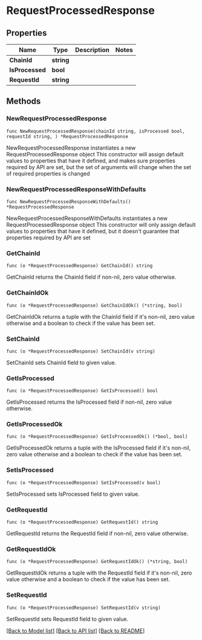 # RequestProcessedResponse

## Properties

Name | Type | Description | Notes
------------ | ------------- | ------------- | -------------
**ChainId** | **string** |  | 
**IsProcessed** | **bool** |  | 
**RequestId** | **string** |  | 

## Methods

### NewRequestProcessedResponse

`func NewRequestProcessedResponse(chainId string, isProcessed bool, requestId string, ) *RequestProcessedResponse`

NewRequestProcessedResponse instantiates a new RequestProcessedResponse object
This constructor will assign default values to properties that have it defined,
and makes sure properties required by API are set, but the set of arguments
will change when the set of required properties is changed

### NewRequestProcessedResponseWithDefaults

`func NewRequestProcessedResponseWithDefaults() *RequestProcessedResponse`

NewRequestProcessedResponseWithDefaults instantiates a new RequestProcessedResponse object
This constructor will only assign default values to properties that have it defined,
but it doesn't guarantee that properties required by API are set

### GetChainId

`func (o *RequestProcessedResponse) GetChainId() string`

GetChainId returns the ChainId field if non-nil, zero value otherwise.

### GetChainIdOk

`func (o *RequestProcessedResponse) GetChainIdOk() (*string, bool)`

GetChainIdOk returns a tuple with the ChainId field if it's non-nil, zero value otherwise
and a boolean to check if the value has been set.

### SetChainId

`func (o *RequestProcessedResponse) SetChainId(v string)`

SetChainId sets ChainId field to given value.


### GetIsProcessed

`func (o *RequestProcessedResponse) GetIsProcessed() bool`

GetIsProcessed returns the IsProcessed field if non-nil, zero value otherwise.

### GetIsProcessedOk

`func (o *RequestProcessedResponse) GetIsProcessedOk() (*bool, bool)`

GetIsProcessedOk returns a tuple with the IsProcessed field if it's non-nil, zero value otherwise
and a boolean to check if the value has been set.

### SetIsProcessed

`func (o *RequestProcessedResponse) SetIsProcessed(v bool)`

SetIsProcessed sets IsProcessed field to given value.


### GetRequestId

`func (o *RequestProcessedResponse) GetRequestId() string`

GetRequestId returns the RequestId field if non-nil, zero value otherwise.

### GetRequestIdOk

`func (o *RequestProcessedResponse) GetRequestIdOk() (*string, bool)`

GetRequestIdOk returns a tuple with the RequestId field if it's non-nil, zero value otherwise
and a boolean to check if the value has been set.

### SetRequestId

`func (o *RequestProcessedResponse) SetRequestId(v string)`

SetRequestId sets RequestId field to given value.



[[Back to Model list]](../README.md#documentation-for-models) [[Back to API list]](../README.md#documentation-for-api-endpoints) [[Back to README]](../README.md)


